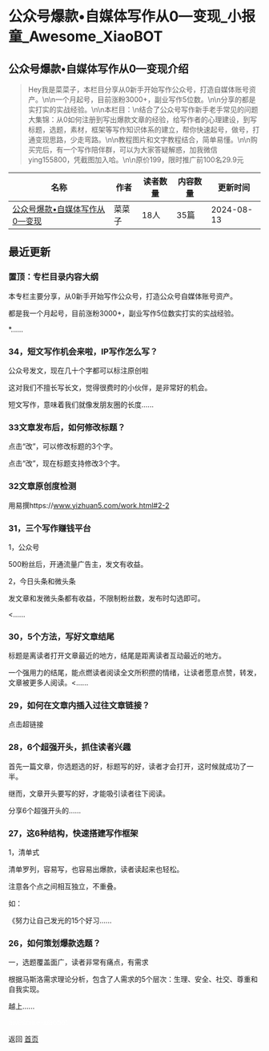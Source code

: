 # 公众号爆款•自媒体写作从0—变现_小报童_Awesome_XiaoBOT

## 公众号爆款•自媒体写作从0—变现介绍
> Hey我是菜菜子，本栏目分享从0新手开始写作公众号，打造自媒体账号资产。\n\n一个月起号，目前涨粉3000+，副业写作5位数。\n\n分享的都是实打实的实战经验。\n\n本栏目：\n结合了公众号写作新手老手常见的问题大集锦：从0如何注册到写出爆款文章的经验，给写作者的心理建设，到写标题，选题，素材，框架等写作知识体系的建立，帮你快速起号，做号，打通变现思路，少走弯路。\n\n教程图片和文字教程结合，简单易懂。\n\n购买完后，有一个写作陪伴群，可以为大家答疑解惑，加我微信ying155800，凭截图加入哈。\n\n原价199，限时推广前100名29.9元  
  


|名称|作者|读者数量|内容数量|更新时间|
|---|---|---|---|---|
|[公众号爆款•自媒体写作从0—变现](https://xiaobot.net/p/ying888?refer=0b133df9-27dc-423b-8101-639049001c13)|菜菜子|18人|35篇|2024-08-13|

## 最近更新
### 置顶：专栏目录内容大纲

本专栏主要分享，从0新手开始写作公众号，打造公众号自媒体账号资产。

都是我一个月起号，目前涨粉3000+，副业写作5位数实打实的实战经验。

*......

### 34，短文写作机会来啦，IP写作怎么写？

公众号发文，现在几十个字都可以标注原创啦

这对我们不擅长写长文，觉得很费时的小伙伴，是非常好的机会。

短文写作，意味着我们就像发朋友圈的长度......

### 33文章发布后，如何修改标题？

点击“改”，可以修改标题的3个字。

点击“改”，现在标题支持修改3个字。

### 32文章原创度检测

用易撰https://www.yizhuan5.com/work.html#2-2

### 31，三个写作赚钱平台

1，公众号

500粉丝后，开通流量广告主，发文有收益。

2，今日头条和微头条

发文章和发微头条都有收益，不限制粉丝数，发布时勾选即可。

<......

### 30，5个方法，写好文章结尾

标题是离读者打开文章最近的地方，结尾是距离读者互动最近的地方。



一个强用力的结尾，能点燃读者阅读全文所积攒的情绪，让读者愿意点赞，转发，文章被更多人阅读。<......

### 29，如何在文章内插入过往文章链接？

点击超链接

### 28，6个超强开头，抓住读者兴趣

首先一篇文章，你选题选的好，标题写的好，读者才会打开，这时候就成功了一半。

继而，文章开头要写的好，才能吸引读者往下阅读。

分享6个超强开头的......

### 27，这6种结构，快速搭建写作框架

1，清单式

清单罗列，容易写，也容易出爆款，读者读起来也轻松。

注意各个点之间相互独立，不重叠。

如：

《努力让自己发光的15个好习......

### 26，如何策划爆款选题？

一，选题覆盖面广，读者非常有痛点，有需求

根据马斯洛需求理论分析，包含了人需求的5个层次：生理、安全、社交、尊重和自我实现。



越上......


<a href="https://github.com/Reno9527/awesome-xiaobot" style="color: white; text-decoration: none;">awesome-xiaobot</a>

返回 [首页](../README.md)
